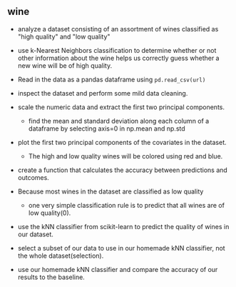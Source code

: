 ## wine

- analyze a dataset consisting of an assortment of wines classified as "high quality" and "low quality"
- use k-Nearest Neighbors classification to determine whether or not other information about the wine helps us correctly guess whether a new wine will be of high quality.

- Read in the data as a pandas dataframe using `pd.read_csv(url)`
- inspect the dataset and perform some mild data cleaning.
- scale the numeric data and extract the first two principal components.
  - find the mean and standard deviation along each column of a dataframe by selecting axis=0 in np.mean and np.std

- plot the first two principal components of the covariates in the dataset.
  - The high and low quality wines will be colored using red and blue.
- create a function that calculates the accuracy between predictions and outcomes.
- Because most wines in the dataset are classified as low quality
  - one very simple classification rule is to predict that all wines are of low quality(0).
- use the kNN classifier from scikit-learn to predict the quality of wines in our dataset.
- select a subset of our data to use in our homemade kNN classifier, not the whole dataset(selection).
- use our homemade kNN classifier and compare the accuracy of our results to the baseline.
